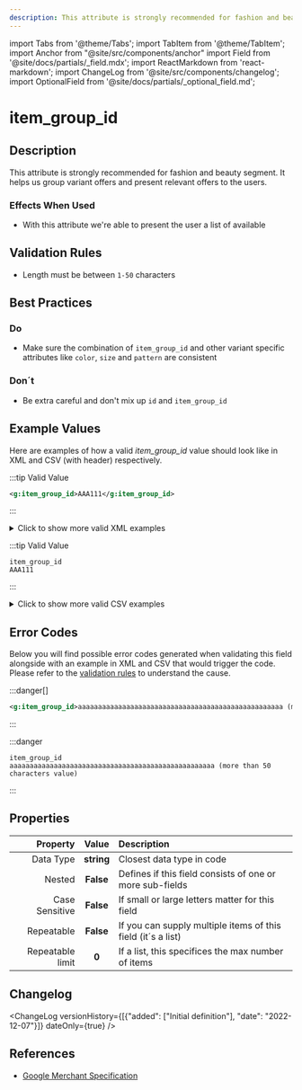 ```yaml
---
description: This attribute is strongly recommended for fashion and beauty segment. It helps us group variant offers and present relevant offers to the users.
---
```


import Tabs from '@theme/Tabs';
import TabItem from '@theme/TabItem';
import Anchor from "@site/src/components/anchor"
import Field from '@site/docs/partials/_field.mdx';
import ReactMarkdown from 'react-markdown';
import ChangeLog from '@site/src/components/changelog';
import OptionalField from '@site/docs/partials/_optional_field.md';

# item_group_id

<OptionalField/>

## Description

This attribute is strongly recommended for fashion and beauty segment. It helps us group variant offers and present relevant offers to the users.



### Effects When Used

- With this attribute we're able to present the user a list of available









## Validation Rules

- Length must be between `1-50` characters


## Best Practices


### Do

- Make sure the combination of `item_group_id` and other variant specific attributes like `color`, `size` and `pattern` are consistent



### Don´t

- Be extra careful and don't mix up `id` and `item_group_id`




## Example Values

Here are examples of how a valid *item_group_id* value  should look like in XML and CSV (with header) respectively.

<Tabs>
  <TabItem value="valid_xml" label="XML" default>

:::tip Valid Value

```xml
<g:item_group_id>AAA111</g:item_group_id>
```

:::

<details>
  <summary>Click to show more valid XML examples</summary>
  <div>

```xml
<g:item_group_id>AAA111</g:item_group_id>
```

```xml
<g:item_group_id>aaa111</g:item_group_id>
```


  </div>
</details>

 </TabItem>
  <TabItem value="valid_csv" label="CSV">

:::tip Valid Value

```csv
item_group_id
AAA111
```

:::

<details>
  <summary>Click to show more valid CSV examples</summary>
  <div>

```csv
item_group_id
AAA111
```

```csv
item_group_id
aaa111
```


  </div>
</details>

  </TabItem>
</Tabs>

## Error Codes

Below you will find possible error codes generated when validating this field alongside with an example in XML and CSV that would trigger the code. Please refer to the [validation rules](#validation-rules) to understand the cause.

<Tabs>
  <TabItem value="invalid_xml" label="XML" default>

:::danger[**<Anchor id="validation_invalid_length" title="validation_invalid_length" />**]


```xml
<g:item_group_id>aaaaaaaaaaaaaaaaaaaaaaaaaaaaaaaaaaaaaaaaaaaaaaaaaaa (more than 50 characters value)</g:item_group_id>
```

:::


 </TabItem>
  <TabItem value="invalid_csv" label="CSV">

:::danger <Anchor id="validation_invalid_length" title="validation_invalid_length" />

```csv
item_group_id
aaaaaaaaaaaaaaaaaaaaaaaaaaaaaaaaaaaaaaaaaaaaaaaaaaa (more than 50 characters value)
```

:::


  </TabItem>
</Tabs>

## Properties

|     **Property** |         **Value**          | **Description**                                              |
|-----------------:|:--------------------------:|:-------------------------------------------------------------|
|        Data Type |    **string**     | Closest data type in code                                    |
|           Nested |      **False**      | Defines if this field consists of one or more sub-fields     |
|   Case Sensitive |  **False**  | If small or large letters matter for this field              |
|       Repeatable |    **False**    | If you can supply multiple items of this field (it´s a list) |
| Repeatable limit | **0** | If a list, this specifices the max number of items           |

## Changelog
<ChangeLog versionHistory={[{"added": ["Initial definition"], "date": "2022-12-07"}]} dateOnly={true} />

## References
- [Google Merchant Specification](https://support.google.com/merchants/answer/6324507)
